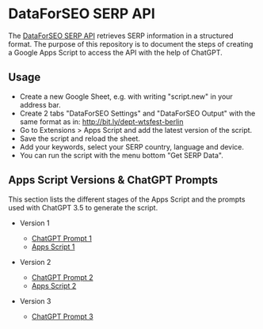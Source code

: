 # DataForSEO SERP API
The [DataForSEO SERP API](https://docs.dataforseo.com/v3/serp/overview/) retrieves SERP information in a structured format. The purpose of this repository is to document the steps of creating a Google Apps Script to access the API with the help of ChatGPT.

## Usage
* Create a new Google Sheet, e.g. with writing "script.new" in your address bar.
* Create 2 tabs "DataForSEO Settings" and "DataForSEO Output" with the same format as in: http://bit.ly/dept-wtsfest-berlin
* Go to Extensions > Apps Script and add the latest version of the script.
* Save the script and reload the sheet.
* Add your keywords, select your SERP country, language and device.
* You can run the script with the menu bottom "Get SERP Data".

## Apps Script Versions & ChatGPT Prompts
This section lists the different stages of the Apps Script and the prompts used with ChatGPT 3.5 to generate the script.

* Version 1
  * [ChatGPT Prompt 1](https://chatgpt.com/share/2eed3664-1ed0-4b16-b566-4fe796fcc818)
  * [Apps Script 1](https://github.com/johanna-maier/dataforseo-serp-api/commit/564b14de42d6bf8979bd50359b07737e6c8da81f)

* Version 2
  * [ChatGPT Prompt 2](https://chatgpt.com/share/2eed3664-1ed0-4b16-b566-4fe796fcc818)
  * [Apps Script 2](https://github.com/johanna-maier/dataforseo-serp-api/commit/ec8b8511aee641b6c3fb2983e248609ab1413930)

* Version 3
  * [ChatGPT Prompt 3](https://chatgpt.com/share/2eed3664-1ed0-4b16-b566-4fe796fcc818)
